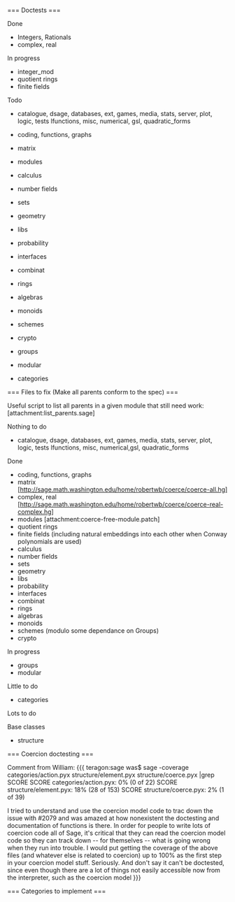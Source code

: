 === Doctests ===

Done

 * Integers, Rationals
 * complex, real

In progress

 * integer_mod
 * quotient rings
 * finite fields

Todo
 * catalogue, dsage, databases, ext, games, media, stats, server, plot, logic, tests lfunctions, misc, numerical, gsl, quadratic_forms
 * coding, functions, graphs
 * matrix
 * modules
 * calculus
 * number fields
 * sets
 * geometry
 * libs
 * probability
 * interfaces
 * combinat
 * rings
 * algebras
 * monoids
 * schemes
 * crypto

 * groups
 * modular
 * categories



=== Files to fix (Make all parents conform to the spec) ===

Useful script to list all parents in a given module that still need work: [attachment:list_parents.sage]

Nothing to do
 * catalogue, dsage, databases, ext, games, media, stats, server, plot, logic, tests lfunctions, misc, numerical,gsl, quadratic_forms


Done
 * coding, functions, graphs
 * matrix [http://sage.math.washington.edu/home/robertwb/coerce/coerce-all.hg]
 * complex, real [http://sage.math.washington.edu/home/robertwb/coerce/coerce-real-complex.hg]
 * modules [attachment:coerce-free-module.patch]
 * quotient rings
 * finite fields (including natural embeddings into each other when Conway polynomials are used)
 * calculus
 * number fields
 * sets
 * geometry
 * libs
 * probability
 * interfaces
 * combinat
 * rings
 * algebras
 * monoids
 * schemes (modulo some dependance on Groups)
 * crypto

In progress
 * groups
 * modular

Little to do

 * categories

Lots to do



Base classes
 * structure

=== Coercion doctesting ===

Comment from William: 
{{{
teragon:sage was$ sage -coverage categories/action.pyx
structure/element.pyx structure/coerce.pyx |grep SCORE
SCORE categories/action.pyx: 0% (0 of 22)
SCORE structure/element.pyx: 18% (28 of 153)
SCORE structure/coerce.pyx: 2% (1 of 39)

I tried to understand and use the coercion model code to trac down the issue with #2079 and
was amazed at how nonexistent the doctesting and documentation of
functions is there.
In order for people to write lots of coercion code all of Sage, it's critical that they can
read the coercion model code so they can track down -- for themselves -- what is going
wrong when they run into trouble.  I would put getting the coverage of the above files
(and whatever else is related to coercion) up to 100% as the first step in your coercion
model stuff.   Seriously.   And don't say it can't be doctested, since even though there are
a lot of things not easily accessible now from the interpreter, such as the coercion model
}}}

=== Categories to implement ===
